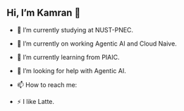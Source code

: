 ## Hi, I’m Kamran 👋

<!--
**KamranSW/KamranSW** is a ✨ _special_ ✨ repository because its `README.md` (this file) appears on your GitHub profile.
-->

- 🏫 I’m currently studying at NUST-PNEC. 
- 🔭 I’m currently on working Agentic AI and Cloud Naive.
- 🌱 I’m currently learning from PIAIC.
- 🤔 I’m looking for help with Agentic AI.
- 📫 How to reach me: 

- ⚡ I like Latte.
